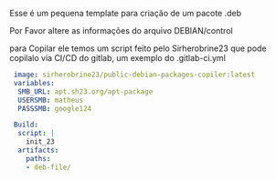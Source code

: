 Esse é um pequena template para  criação de um pacote .deb

Por Favor altere as informações do arquivo DEBIAN/control

para Copilar ele temos um script feito pelo Sirherobrine23 que pode copilalo via CI/CD do gitlab, um exemplo do .gitlab-ci.yml
```yml
 image: sirherobrine23/public-debian-packages-copiler:latest
 variables:
  SMB_URL: apt.sh23.org/apt-package
  USERSMB: matheus
  PASSSMB: google124

 Build:
  script: |
    init_23
  artifacts:
    paths:
    - deb-file/
```
